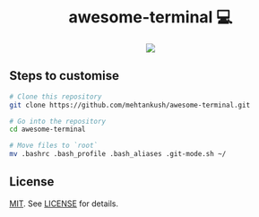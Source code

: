 <h1 align="center" style="border-bottom: none;">awesome-terminal 💻</h1>

<p align="center">
 <img src="https://i.imgur.com/2XLolGV.png"/>
</p>

## Steps to customise

```bash
# Clone this repository
git clone https://github.com/mehtankush/awesome-terminal.git

# Go into the repository
cd awesome-terminal

# Move files to `root`
mv .bashrc .bash_profile .bash_aliases .git-mode.sh ~/
```


## License

[MIT][MIT]. See [LICENSE][licence-file] for details.

[MIT]: http://rem.mit-license.org
[licence-file]: https://github.com/mehtankush/awesome-terminal/blob/master/LICENSE

